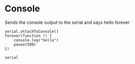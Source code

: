 # Console

Sends the console output to the serial and says hello forever

```blocks
serial.attachToConsole()
forever(function () {
	console.log("hello")
    pause(500)
})

```

```package
serial
```